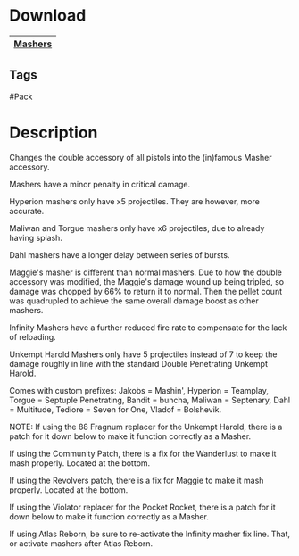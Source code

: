 # Download
[Mashers](https://raw.githubusercontent.com/BLCM/BLCMods/master/Borderlands%202%20mods/Aaron0000/MashersV3.txt) |
----|

## Tags
#Pack

# Description
Changes the double accessory of all pistols into the (in)famous Masher accessory.

Mashers have a minor penalty in critical damage.

Hyperion mashers only have x5 projectiles. They are however, more accurate.

Maliwan and Torgue mashers only have x6 projectiles, due to already having splash.

Dahl mashers have a longer delay between series of bursts.

Maggie's masher is different than normal mashers. Due to how the double accessory was modified, the Maggie's damage wound up being tripled, so damage was chopped by 66% to return it to normal. Then the pellet count was quadrupled to achieve the same overall damage boost as other mashers.

Infinity Mashers have a further reduced fire rate to compensate for the lack of reloading.

Unkempt Harold Mashers only have 5 projectiles instead of 7 to keep the damage roughly in line with the standard Double Penetrating Unkempt Harold.

Comes with custom prefixes: Jakobs = Mashin', Hyperion = Teamplay, Torgue = Septuple Penetrating, Bandit = buncha, Maliwan = Septenary, Dahl = Multitude, Tediore = Seven for One, Vladof = Bolshevik.

NOTE: If using the 88 Fragnum replacer for the Unkempt Harold, there is a patch for it down below to make it function correctly as a Masher.

If using the Community Patch, there is a fix for the Wanderlust to make it mash properly. Located at the bottom.

If using the Revolvers patch, there is a fix for Maggie to make it mash properly. Located at the bottom.

If using the Violator replacer for the Pocket Rocket, there is a patch for it down below to make it function correctly as a Masher.

If using Atlas Reborn, be sure to re-activate the Infinity masher fix line. That, or activate mashers after Atlas Reborn.